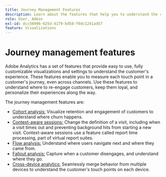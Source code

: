 ```yaml
---
title: Journey Management Features
description: Learn about the features that help you to understand the customer experience and the customer journey.
role: User, Admin
exl-id: dcc56996-625d-4179-bd58-f0dc1241ad57
feature: Visualizations
---
```

# Journey management features

Adobe Analytics has a set of features that provide easy to use, fully customizable visualizations and settings to understand the customer's experience. These features enable you to measure each touch point in a customer's journey, even across channels. Use these features to understand where to re-engage customers, keep them loyal, and personalize their experiences along the way.

The journey management features are:

* [Cohort analysis:](visualizations/cohort-table/cohort-analysis.md) Visualize retention and engagement of customers to understand where churn happens.
* [Context-aware sessions:](../../components/vrs/vrs-report-time-processing.md) Change the definition of a visit, including when a visit times out and preventing background hits from starting a new visit. Context-aware sessions use a feature called report time processing, part of virtual report suites.
* [Flow analysis:](visualizations/c-flow/flow.md) Understand where users navigate next and where they came from.
* [Fallout analysis:](visualizations/fallout/fallout-flow.md) Capture when a customer disengages, and understand where they go.
* [Cross-device analytics:](../../components/cda/overview.md) Seamlessly merge behavior from multiple devices to understand the customer's touch points on each device.
